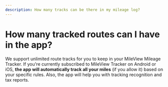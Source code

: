```yaml
---
description: How many tracks can be there in my mileage log?
---
```


# How many tracked routes can I have in the app?

We support unlimited route tracks for you to keep in your MileView Mileage Tracker. If you're currently subscribed to MileView Tracker on Android or iOS, **the app will automatically track all your miles** (if you allow it) based on your specific rules. Also, the app will help you with tracking recognition and tax reports.
